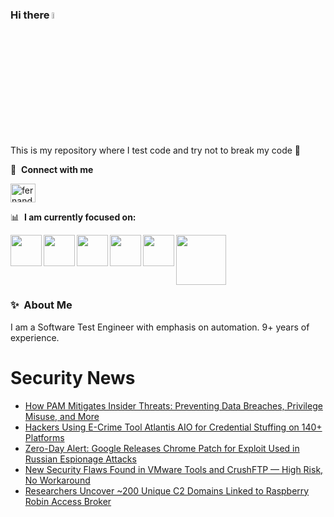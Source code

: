### Hi there <a href="https://www.gautamkrishnar.com/"><img src="https://media.giphy.com/media/hvRJCLFzcasrR4ia7z/giphy.gif" width="5%"></a>
This is my repository where I test code and try not to break my code :rofl:

🔗 &nbsp;**Connect with me**
<p align="left">
<a href="https://linkedin.com/in/fernandorlcruz" target="blank"><img align="center" src="https://raw.githubusercontent.com/rahuldkjain/github-profile-readme-generator/master/src/images/icons/Social/linked-in-alt.svg" alt="fernando cruz" height="30" width="40" /></a>
  
📊 &nbsp;**I am currently focused on:**

<img align="left" width='50' height='50' src="https://cdn.jsdelivr.net/gh/devicons/devicon/icons/python/python-original-wordmark.svg" />
<img align="left" width='50' height='50' src="https://cdn.jsdelivr.net/gh/devicons/devicon/icons/csharp/csharp-original.svg" />
<img align="left" width='50' height='50' src="https://cdn.jsdelivr.net/gh/devicons/devicon/icons/jenkins/jenkins-original.svg" />
<img align="left" width='50' height='50' src="https://specflow.org/wp-content/uploads/2021/05/SpecFlow-Icon.png" />
<img align="left" width='50' height='50' src="https://www.svgrepo.com/show/306098/githubactions.svg" />
<img width='80' height='80' src="https://cdn2.vectorstock.com/i/1000x1000/64/81/security-testing-concept-icon-safety-audit-key-vector-29166481.jpg" />
          
          
  
### ✨&nbsp; About Me

I am a Software Test Engineer with emphasis on automation. 9+ years of experience.

# Security News
<!-- BLOG-POST-LIST:START -->
- [How PAM Mitigates Insider Threats: Preventing Data Breaches, Privilege Misuse, and More](https://thehackernews.com/2025/03/how-pam-mitigates-insider-threats.html)
- [Hackers Using E-Crime Tool Atlantis AIO for Credential Stuffing on 140+ Platforms](https://thehackernews.com/2025/03/hackers-using-e-crime-tool-atlantis-aio.html)
- [Zero-Day Alert: Google Releases Chrome Patch for Exploit Used in Russian Espionage Attacks](https://thehackernews.com/2025/03/zero-day-alert-google-releases-chrome.html)
- [New Security Flaws Found in VMware Tools and CrushFTP — High Risk, No Workaround](https://thehackernews.com/2025/03/new-security-flaws-found-in-vmware.html)
- [Researchers Uncover ~200 Unique C2 Domains Linked to Raspberry Robin Access Broker](https://thehackernews.com/2025/03/researchers-uncover-200-unique-c2.html)
<!-- BLOG-POST-LIST:END -->

